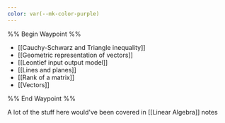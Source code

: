 ```yaml
---
color: var(--mk-color-purple)
---
```

%% Begin Waypoint %%
- [[Cauchy-Schwarz and Triangle inequality]]
- [[Geometric representation of vectors]]
- [[Leontief input output model]]
- [[Lines and planes]]
- [[Rank of a matrix]]
- [[Vectors]]

%% End Waypoint %%

A lot of the stuff here would've been covered in [[Linear Algebra]] notes